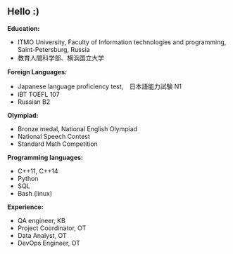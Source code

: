 ## Hello :)

<!--
**anuushka/anuushka** is a ✨ _special_ ✨ repository because its `README.md` (this file) appears on your GitHub profile.
-->


**Education:**
<ul>
  <li>ITMO University, Faculty of Information technologies and programming, Saint-Petersburg, Russia</li>
  <li>教育人間科学部、横浜国立大学</li>
</ul>

**Foreign Languages:**

<ul>
  <li>Japanese language proficiency test,　日本語能力試験 N1</li>
  <li>iBT TOEFL 107</li>
  <li>Russian B2</li>
</ul>

**Olympiad:**
<ul>
  <li>Bronze medal, National English Olympiad</li>
  <li>National Speech Contest</li>
  <li>Standard Math Competition</li>
</ul>

**Programming languages:**
<ul>
  <li>C++11, C++14</li>
  <li>Python</li>
  <li>SQL</li>
  <li>Bash (linux)</li>
</ul>

**Experience:**

<ul>
  <li>QA engineer, KB</li>
  <li>Project Coordinator, OT</li>
  <li>Data Analyst, OT</li>
  <li>DevOps Engineer, OT</li>
</ul>
